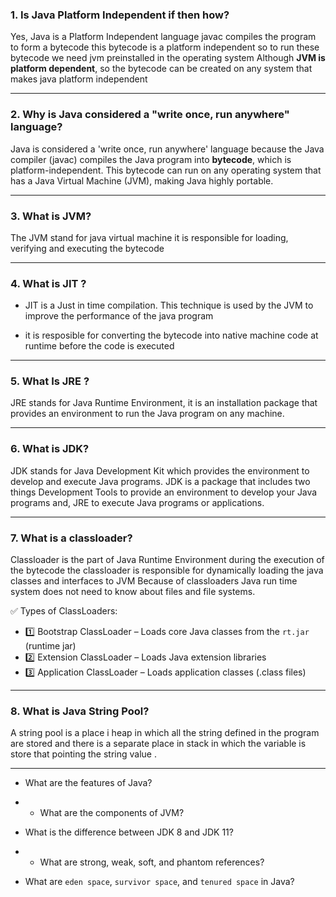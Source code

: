 ### 1. Is Java Platform Independent if then how?
Yes, Java is a Platform Independent language javac compiles the program to form a bytecode this bytecode is a platform independent so to run these bytecode we need jvm preinstalled in the operating system Although ****JVM is platform dependent****,
so the bytecode can be created on any system that makes java platform independent

---


### 2.  Why is Java considered a "write once, run anywhere" language?
Java is considered a 'write once, run anywhere' language because the Java compiler (javac) compiles the Java program into **bytecode**, which is platform-independent. This bytecode can run on any operating system that has a Java Virtual Machine (JVM), making Java highly portable.

---

### 3. What is JVM?
The JVM stand for java virtual machine it is responsible for loading,  verifying and executing the bytecode

---
### 4. What is JIT ?
- JIT is a Just in time compilation.  This technique is used by the JVM to improve the performance  of the java program

- it is resposible for converting the bytecode into native machine code at runtime before the code is executed

---
### 5. What Is JRE ? 
JRE stands for Java Runtime Environment, it is an installation package that provides an environment to run the Java program on any machine.

---

### 6. What is JDK? 
JDK stands for Java Development Kit which provides the environment to develop and execute Java programs. JDK is a package that includes two things Development Tools to provide an environment to develop your Java programs and, JRE to execute Java programs or applications.

---

### 7. What is a classloader?
Classloader is the part of Java Runtime Environment during the execution of the bytecode the  classloader is responsible for dynamically loading the java classes and interfaces to JVM  Because of classloaders Java run time system does not need to know about files and file systems.

 ✅ Types of ClassLoaders: 
 - 1️⃣ Bootstrap ClassLoader – Loads core Java classes from the `rt.jar` (runtime jar)
 - 2️⃣ Extension ClassLoader – Loads Java extension libraries 
 - 3️⃣ Application ClassLoader – Loads application classes (.class files)

---

### 8. What is Java String Pool?
A string pool is a place i  heap in which all the string defined in the program are stored and there is a separate place in stack in which the variable is store that pointing the string value .

---

-    What are the features of Java?
- -   What are the components of JVM?
- What is the difference between JDK 8 and JDK 11?
- -   What are strong, weak, soft, and phantom references?
    

    

-   What are `eden space`, `survivor space`, and `tenured space` in Java?
